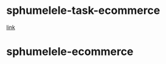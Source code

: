 # sphumelele-task-ecommerce
[link](https://the-digitalacademy.github.io/sphumelele-task-ecommerce/)

# sphumelele-ecommerce

